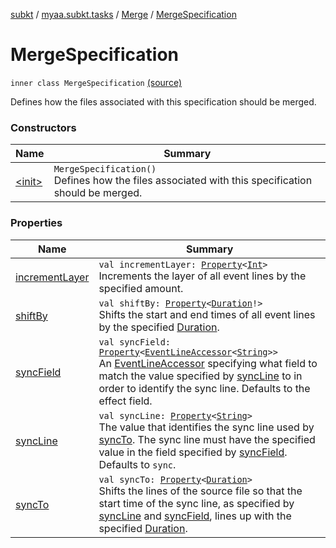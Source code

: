 [subkt](../../../index.md) / [myaa.subkt.tasks](../../index.md) / [Merge](../index.md) / [MergeSpecification](./index.md)

# MergeSpecification

`inner class MergeSpecification` [(source)](https://github.com/Myaamori/SubKt/blob/0.1.4/src/main/kotlin/myaa/subkt/tasks/asstasks.kt#L78)

Defines how the files associated with this specification should be merged.

### Constructors

| Name | Summary |
|---|---|
| [&lt;init&gt;](-init-.md) | `MergeSpecification()`<br>Defines how the files associated with this specification should be merged. |

### Properties

| Name | Summary |
|---|---|
| [incrementLayer](increment-layer.md) | `val incrementLayer: `[`Property`](https://docs.gradle.org/current/javadoc/org/gradle/api/provider/Property.html)`<`[`Int`](https://kotlinlang.org/api/latest/jvm/stdlib/kotlin/-int/index.html)`>`<br>Increments the layer of all event lines by the specified amount. |
| [shiftBy](shift-by.md) | `val shiftBy: `[`Property`](https://docs.gradle.org/current/javadoc/org/gradle/api/provider/Property.html)`<`[`Duration`](https://docs.oracle.com/javase/9/docs/api/java/time/Duration.html)`!>`<br>Shifts the start and end times of all event lines by the specified [Duration](https://docs.oracle.com/javase/9/docs/api/java/time/Duration.html). |
| [syncField](sync-field.md) | `val syncField: `[`Property`](https://docs.gradle.org/current/javadoc/org/gradle/api/provider/Property.html)`<`[`EventLineAccessor`](../../../myaa.subkt.ass/-event-line-accessor/index.md)`<`[`String`](https://kotlinlang.org/api/latest/jvm/stdlib/kotlin/-string/index.html)`>>`<br>An [EventLineAccessor](../../../myaa.subkt.ass/-event-line-accessor/index.md) specifying what field to match the value specified by [syncLine](sync-line.md) to in order to identify the sync line. Defaults to the effect field. |
| [syncLine](sync-line.md) | `val syncLine: `[`Property`](https://docs.gradle.org/current/javadoc/org/gradle/api/provider/Property.html)`<`[`String`](https://kotlinlang.org/api/latest/jvm/stdlib/kotlin/-string/index.html)`>`<br>The value that identifies the sync line used by [syncTo](sync-to.md). The sync line must have the specified value in the field specified by [syncField](sync-field.md). Defaults to `sync`. |
| [syncTo](sync-to.md) | `val syncTo: `[`Property`](https://docs.gradle.org/current/javadoc/org/gradle/api/provider/Property.html)`<`[`Duration`](https://docs.oracle.com/javase/9/docs/api/java/time/Duration.html)`>`<br>Shifts the lines of the source file so that the start time of the sync line, as specified by [syncLine](sync-line.md) and [syncField](sync-field.md), lines up with the specified [Duration](https://docs.oracle.com/javase/9/docs/api/java/time/Duration.html). |
